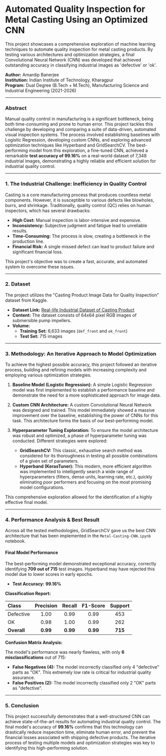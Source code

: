 # Automated Quality Inspection for Metal Casting Using an Optimized CNN

This project showcases a comprehensive exploration of machine learning techniques to automate quality inspection for metal casting products. By testing various architectures and optimization strategies, a final Convolutional Neural Network (CNN) was developed that achieved outstanding accuracy in classifying industrial images as 'defective' or 'ok'.

**Author:** Amardip Banerjee  
**Institution:** Indian Institute of Technology, Kharagpur  
**Program:** Dual Degree (B.Tech + M.Tech), Manufacturing Science and Industrial Engineering (2021-2026)

---

### **Abstract**

Manual quality control in manufacturing is a significant bottleneck, being both time-consuming and prone to human error. This project tackles this challenge by developing and comparing a suite of data-driven, automated visual inspection systems. The process involved establishing baselines with Logistic Regression, developing custom CNNs, and exploring advanced optimization techniques like Hyperband and GridSearchCV. The best-performing model from this exploration, a fine-tuned CNN, achieved a remarkable **test accuracy of 99.16%** on a real-world dataset of 7,348 industrial images, demonstrating a highly reliable and efficient solution for industrial quality control.

---

### **1. The Industrial Challenge: Inefficiency in Quality Control**

Casting is a core manufacturing process that produces countless metal components. However, it is susceptible to various defects like blowholes, burrs, and shrinkage. Traditionally, quality control (QC) relies on human inspectors, which has several drawbacks:

- **High Cost:** Manual inspection is labor-intensive and expensive.
- **Inconsistency:** Subjective judgment and fatigue lead to unreliable results.
- **Time-Consuming:** The process is slow, creating a bottleneck in the production line.
- **Financial Risk:** A single missed defect can lead to product failure and significant financial loss.

This project's objective was to create a fast, accurate, and automated system to overcome these issues.

---

### **2. Dataset**

The project utilizes the "Casting Product Image Data for Quality Inspection" dataset from Kaggle.

- **Dataset Link:** [Real-life Industrial Dataset of Casting Product](https://www.kaggle.com/datasets/ravirajsinh45/real-life-industrial-dataset-of-casting-product)
- **Content:** The dataset consists of 64x64 pixel RGB images of submersible pump impellers.
- **Volume:**
  - **Training Set:** 6,633 images (`def_front` and `ok_front`)
  - **Test Set:** 715 images

---

### **3. Methodology: An Iterative Approach to Model Optimization**

To achieve the highest possible accuracy, this project followed an iterative process, building and refining models with increasing complexity and employing various optimization strategies.

1.  **Baseline Model (Logistic Regression):** A simple Logistic Regression model was first implemented to establish a performance baseline and demonstrate the need for a more sophisticated approach for image data.

2.  **Custom CNN Architecture:** A custom Convolutional Neural Network was designed and trained. This model immediately showed a massive improvement over the baseline, establishing the power of CNNs for this task. This architecture forms the basis of our best-performing model.

3.  **Hyperparameter Tuning Exploration:** To ensure the model architecture was robust and optimized, a phase of hyperparameter tuning was conducted. Different strategies were explored:
    - **GridSearchCV:** This classic, exhaustive search method was considered for its thoroughness in testing all possible combinations of a given set of parameters.
    - **Hyperband (KerasTuner):** This modern, more efficient algorithm was implemented to intelligently search a wide range of hyperparameters (filters, dense units, learning rate, etc.), quickly eliminating poor performers and focusing on the most promising model configurations.

This comprehensive exploration allowed for the identification of a highly effective final model.

---

### **4. Performance Analysis & Best Result**

Across all the tested methodologies, GridSearchCV gave us the best CNN architecture that has been implemented in the `Metal-Casting-CNN.ipynb` notebook.

#### **Final Model Performance**

The best-performing model demonstrated exceptional accuracy, correctly identifying **709 out of 715** test images. Hyperband may have rejected this model due to lower scores in early epochs.

- **Test Accuracy:** **99.16%**

**Classification Report:**

| Class       | Precision |  Recall  | F1-Score | Support |
| :---------- | :-------: | :------: | :------: | :-----: |
| Defective   |   1.00    |   0.99   |   0.99   |   453   |
| OK          |   0.98    |   1.00   |   0.99   |   262   |
| **Overall** | **0.99**  | **0.99** | **0.99** | **715** |

**Confusion Matrix Analysis:**

The model's performance was nearly flawless, with only **6 misclassifications** out of 715:

- **False Negatives (4):** The model incorrectly classified only 4 "defective" parts as "OK". This extremely low rate is critical for industrial quality assurance.
- **False Positives (2):** The model incorrectly classified only 2 "OK" parts as "defective".

---

### **5. Conclusion**

This project successfully demonstrates that a well-structured CNN can achieve state-of-the-art results for automating industrial quality control. The final model's accuracy of **99.16%** confirms that this technology can drastically reduce inspection time, eliminate human error, and prevent the financial losses associated with shipping defective products. The iterative process of testing multiple models and optimization strategies was key to identifying this high-performing solution.
